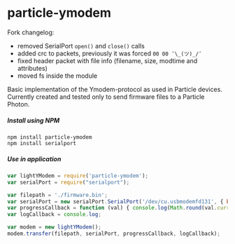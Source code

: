 # particle-ymodem
Fork changelog:
- removed SerialPort `open()` and `close()` calls
- added crc to packets, previously it was forced `00 00 ¯\_(ツ)_/¯`
- fixed header packet with file info (filename, size, modtime and attributes)
- moved fs inside the module

Basic implementation of the Ymodem-protocol as used in Particle devices. Currently created and tested only to send firmware files to a Particle Photon.

##### Install using NPM
```
npm install particle-ymodem
npm install serialport
```

##### Use in application

```js
var lightYModem = require('particle-ymodem');
var serialPort = require("serialport");

var filepath = './firmware.bin';
var serialPort = new serialPort.SerialPort('/dev/cu.usbmodemfd131', { baudrate: 28800 }, false);
var progressCallback = function (val) { console.log(Math.round(val.current * 100 / val.total) + '%'); }
var logCallback = console.log;

var modem = new lightYModem();
modem.transfer(filepath, serialPort, progressCallback, logCallback);
```

